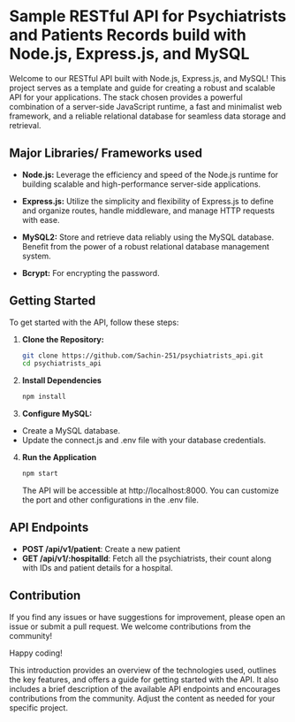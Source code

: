 # Sample RESTful API for Psychiatrists and Patients Records build with Node.js, Express.js, and MySQL

Welcome to our RESTful API built with Node.js, Express.js, and MySQL! This project serves as a template and guide for creating a robust and scalable API for your applications. The stack chosen provides a powerful combination of a server-side JavaScript runtime, a fast and minimalist web framework, and a reliable relational database for seamless data storage and retrieval.

## Major Libraries/ Frameworks used

- **Node.js:** Leverage the efficiency and speed of the Node.js runtime for building scalable and high-performance server-side applications.

- **Express.js:** Utilize the simplicity and flexibility of Express.js to define and organize routes, handle middleware, and manage HTTP requests with ease.

- **MySQL2:** Store and retrieve data reliably using the MySQL database. Benefit from the power of a robust relational database management system.

- **Bcrypt:** For encrypting the password.

## Getting Started

To get started with the API, follow these steps:

1. **Clone the Repository:**
   ```bash
   git clone https://github.com/Sachin-251/psychiatrists_api.git
   cd psychiatrists_api
   ```

2. **Install Dependencies**
   ```bash
   npm install
   ```

3. **Configure MySQL:**
- Create a MySQL database.
- Update the connect.js and .env file with your database credentials.

4. **Run the Application**
   ```bash
   npm start
   ```
   The API will be accessible at http://localhost:8000. You can customize the port and other configurations in the .env file.

## API Endpoints

- **POST /api/v1/patient**: Create a new patient
- **GET /api/v1/:hospitalId**: Fetch all the psychiatrists, their count along with IDs and patient details for a hospital.

## Contribution

If you find any issues or have suggestions for improvement, please open an issue or submit a pull request. We welcome contributions from the community!

Happy coding!


This introduction provides an overview of the technologies used, outlines the key features, and offers a guide for getting started with the API. It also includes a brief description of the available API endpoints and encourages contributions from the community. Adjust the content as needed for your specific project.
